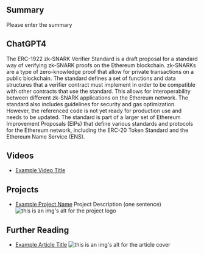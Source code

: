 ## Summary

Please enter the summary

## ChatGPT4

The ERC-1922 zk-SNARK Verifier Standard is a draft proposal for a standard way of verifying zk-SNARK proofs on the Ethereum blockchain. zk-SNARKs are a type of zero-knowledge proof that allow for private transactions on a public blockchain. The standard defines a set of functions and data structures that a verifier contract must implement in order to be compatible with other contracts that use the standard. This allows for interoperability between different zk-SNARK applications on the Ethereum network. The standard also includes guidelines for security and gas optimization. However, the referenced code is not yet ready for production use and needs to be updated. The standard is part of a larger set of Ethereum Improvement Proposals (EIPs) that define various standards and protocols for the Ethereum network, including the ERC-20 Token Standard and the Ethereum Name Service (ENS).

## Videos

- [Example Video Title](https://www.youtube.com/watch?v=TDGq4aeevgY)

## Projects

- [Example Project Name](https://xxxx.xxx/xxxxx) Project Description (one sentence) ![this is an img's alt for the project logo](https://xxxx.xxx/project-logo.xxx)

## Further Reading

- [Example Article Title](https://xxxx.xxx/xxxxx) ![this is an img's alt for the article cover](https://xxxx.xxx/article-cover.xxx)
